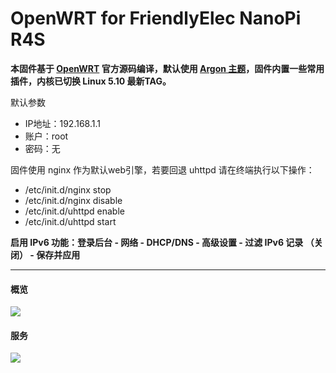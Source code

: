 # OpenWRT for FriendlyElec NanoPi R4S

**本固件基于 [OpenWRT](https://github.com/openwrt/openwrt) 官方源码编译，默认使用 [Argon 主题](https://github.com/jerrykuku/luci-theme-argon)，固件内置一些常用插件，内核已切换 Linux 5.10 最新TAG。**

默认参数
- IP地址：192.168.1.1
- 账户：root
- 密码：无

固件使用 nginx 作为默认web引擎，若要回退 uhttpd 请在终端执行以下操作：
- /etc/init.d/nginx stop
- /etc/init.d/nginx disable
- /etc/init.d/uhttpd enable
- /etc/init.d/uhttpd start

**启用 IPv6 功能：登录后台 - 网络 - DHCP/DNS - 高级设置 - 过滤 IPv6 记录 （关闭） - 保存并应用**

------


#### 概览
![](https://cdn.cooluc.com/openwrt/home.png)

#### 服务
![](https://cdn.cooluc.com/openwrt/menu2.png)
